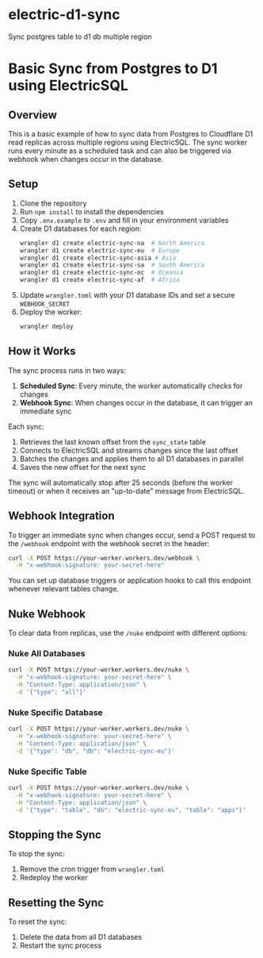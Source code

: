 # electric-d1-sync
Sync postgres table to d1 db multiple region

# Basic Sync from Postgres to D1 using ElectricSQL

## Overview

This is a basic example of how to sync data from Postgres to Cloudflare D1 read replicas across multiple regions using ElectricSQL. The sync worker runs every minute as a scheduled task and can also be triggered via webhook when changes occur in the database.

## Setup

1. Clone the repository
2. Run `npm install` to install the dependencies
3. Copy `.env.example` to `.env` and fill in your environment variables
4. Create D1 databases for each region:
   ```bash
   wrangler d1 create electric-sync-na  # North America
   wrangler d1 create electric-sync-eu  # Europe
   wrangler d1 create electric-sync-asia # Asia
   wrangler d1 create electric-sync-sa  # South America
   wrangler d1 create electric-sync-oc  # Oceania
   wrangler d1 create electric-sync-af  # Africa
   ```
5. Update `wrangler.toml` with your D1 database IDs and set a secure `WEBHOOK_SECRET`
6. Deploy the worker:
   ```bash
   wrangler deploy
   ```

## How it Works

The sync process runs in two ways:

1. **Scheduled Sync**: Every minute, the worker automatically checks for changes
2. **Webhook Sync**: When changes occur in the database, it can trigger an immediate sync

Each sync:
1. Retrieves the last known offset from the `sync_state` table
2. Connects to ElectricSQL and streams changes since the last offset
3. Batches the changes and applies them to all D1 databases in parallel
4. Saves the new offset for the next sync

The sync will automatically stop after 25 seconds (before the worker timeout) or when it receives an "up-to-date" message from ElectricSQL.

## Webhook Integration

To trigger an immediate sync when changes occur, send a POST request to the `/webhook` endpoint with the webhook secret in the header:

```bash
curl -X POST https://your-worker.workers.dev/webhook \
  -H "x-webhook-signature: your-secret-here"
```

You can set up database triggers or application hooks to call this endpoint whenever relevant tables change.

## Nuke Webhook

To clear data from replicas, use the `/nuke` endpoint with different options:

### Nuke All Databases
```bash
curl -X POST https://your-worker.workers.dev/nuke \
  -H "x-webhook-signature: your-secret-here" \
  -H "Content-Type: application/json" \
  -d '{"type": "all"}'
```

### Nuke Specific Database
```bash
curl -X POST https://your-worker.workers.dev/nuke \
  -H "x-webhook-signature: your-secret-here" \
  -H "Content-Type: application/json" \
  -d '{"type": "db", "db": "electric-sync-eu"}'
```

### Nuke Specific Table
```bash
curl -X POST https://your-worker.workers.dev/nuke \
  -H "x-webhook-signature: your-secret-here" \
  -H "Content-Type: application/json" \
  -d '{"type": "table", "db": "electric-sync-eu", "table": "apps"}'
```

## Stopping the Sync

To stop the sync:

1. Remove the cron trigger from `wrangler.toml`
2. Redeploy the worker

## Resetting the Sync

To reset the sync:

1. Delete the data from all D1 databases
2. Restart the sync process
